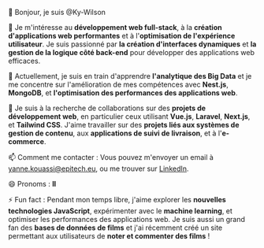 👋 Bonjour, je suis @Ky-Wilson

👀 Je m'intéresse au **développement web full-stack**, à la **création d'applications web performantes** et à l'**optimisation de l'expérience utilisateur**. Je suis passionné par **la création d'interfaces dynamiques** et **la gestion de la logique côté back-end** pour développer des applications web efficaces.

🌱 Actuellement, je suis en train d'apprendre **l'analytique des Big Data** et je me concentre sur l'amélioration de mes compétences avec **Nest.js**, **MongoDB**, et **l'optimisation des performances des applications web**.

💞️ Je suis à la recherche de collaborations sur des **projets de développement web**, en particulier ceux utilisant **Vue.js**, **Laravel**, **Next.js**, et **Tailwind CSS**. J'aime travailler sur des **projets liés aux systèmes de gestion de contenu**, aux **applications de suivi de livraison**, et à l'**e-commerce**.

📫 Comment me contacter : Vous pouvez m'envoyer un email à [yanne.kouassi@epitech.eu](mailto:yanne.kouassi@epitech.eu), ou me trouver sur [LinkedIn](https://www.linkedin.com/in/yanne-cedric-wilson-kouassi).

😄 Pronoms : **Il**

⚡ Fun fact : Pendant mon temps libre, j'aime explorer les **nouvelles technologies JavaScript**, expérimenter avec le **machine learning**, et optimiser les performances des applications web. Je suis aussi un grand fan des **bases de données de films** et j'ai récemment créé un site permettant aux utilisateurs de **noter et commenter des films** !

<!---
Ky-Wilson/Ky-Wilson est un dépôt ✨ spécial ✨ car son fichier `README.md` (ce fichier) apparaît sur votre profil GitHub.
Vous pouvez cliquer sur le lien "Preview" pour voir vos changements.
--->
